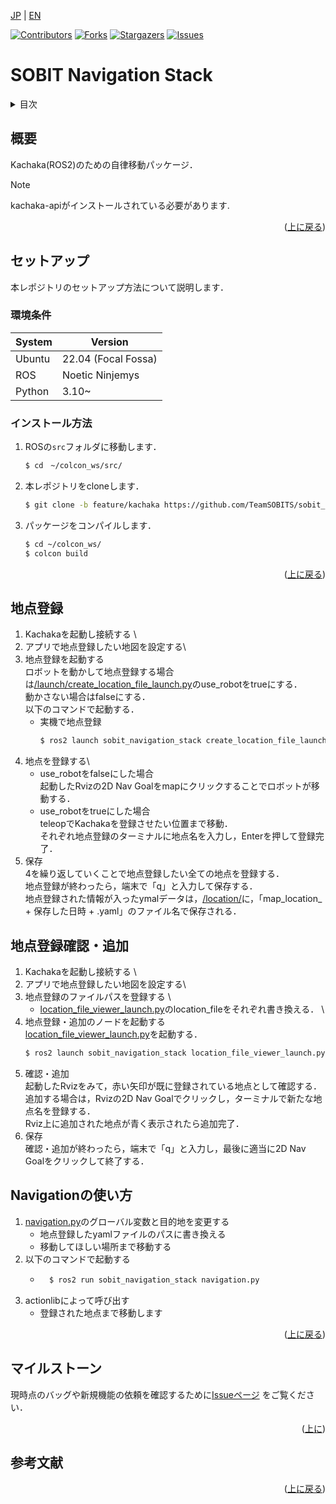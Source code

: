 <a name="readme-top"></a>

[JP](README.md) | [EN](README_en.md)

[![Contributors][contributors-shield]][contributors-url]
[![Forks][forks-shield]][forks-url]
[![Stargazers][stars-shield]][stars-url]
[![Issues][issues-shield]][issues-url]
<!-- [![MIT License][license-shield]][license-url] -->

# SOBIT Navigation Stack

<!-- 目次 -->
<details>
  <summary>目次</summary>
  <ol>
    <li>
      <a href="#概要">概要</a>
    </li>
    <li>
      <a href="#セットアップ">セットアップ</a>
      <ul>
        <li><a href="#環境条件">環境条件</a></li>
        <li><a href="#インストール方法">インストール方法</a></li>
      </ul>
    </li>
    <li><a href="#地点登録">地点登録</a></li>
    <li><a href="#地点登録確認・追加">地点登録確認・追加</a></li>
    <li><a href="#Navigationの使い方">Navigationの使い方</a></li>
    <!-- <li><a href="#マイルストーン">マイルストーン</a></li> -->
    <!-- <li><a href="#変更履歴">変更履歴</a></li> -->
    <!-- <li><a href="#contributing">Contributing</a></li> -->
    <!-- <li><a href="#license">License</a></li> -->
    <li><a href="#参考文献">参考文献</a></li>
  </ol>
</details>



<!-- レポジトリの概要 -->
## 概要

<!-- [![Product Name Screen Shot][product-screenshot]](https://example.com) -->

Kachaka(ROS2)のための自律移動パッケージ．

> [!NOTE]
> kachaka-apiがインストールされている必要があります.


<p align="right">(<a href="#readme-top">上に戻る</a>)</p>



<!-- セットアップ -->
## セットアップ
本レポジトリのセットアップ方法について説明します．

### 環境条件

| System  | Version |
| ------------- | ------------- |
| Ubuntu | 22.04 (Focal Fossa) |
| ROS | Noetic Ninjemys |
| Python | 3.10~ |

### インストール方法


1. ROSの`src`フォルダに移動します．
   ```sh
   $ cd　~/colcon_ws/src/
   ```
2. 本レポジトリをcloneします．
   ```sh
   $ git clone -b feature/kachaka https://github.com/TeamSOBITS/sobit_navigation_stack.git
   ```
3. パッケージをコンパイルします．
   ```sh
   $ cd ~/colcon_ws/
   $ colcon build
   ```

<p align="right">(<a href="#readme-top">上に戻る</a>)</p>



<!-- 実行・操作方法 -->



## 地点登録
1. Kachakaを起動し接続する \
2. アプリで地点登録したい地図を設定する\
3. 地点登録を起動する \
    ロボットを動かして地点登録する場合は[/launch/create_location_file_launch.py](/sobit_navigation_stack/launch/create_location_file_launch.py)のuse_robotをtrueにする．\
    動かさない場合はfalseにする．\
    以下のコマンドで起動する．
    - 実機で地点登録
        ```sh
        $ ros2 launch sobit_navigation_stack create_location_file_launch.py
        ```
4. 地点を登録する\
    - use_robotをfalseにした場合\
        起動したRvizの2D Nav Goalをmapにクリックすることでロボットが移動する． 
    - use_robotをtrueにした場合\
        teleopでKachakaを登録させたい位置まで移動． \
    それぞれ地点登録のターミナルに地点名を入力し，Enterを押して登録完了．
5. 保存 \
    4を繰り返していくことで地点登録したい全ての地点を登録する．\
    地点登録が終わったら，端末で「q」と入力して保存する．\
    地点登録された情報が入ったymalデータは，[/location/](/sobit_navigation_stack/location/)に，「map_location_ + 保存した日時 + .yaml」のファイル名で保存される．


## 地点登録確認・追加
1. Kachakaを起動し接続する \
2. アプリで地点登録したい地図を設定する\
3. 地点登録のファイルパスを登録する \
    - [location_file_viewer_launch.py](/launch/location_file_viewer_launch.py)のlocation_fileをそれぞれ書き換える． \    
4. 地点登録・追加のノードを起動する \
    [location_file_viewer_launch.py](/launch/location_file_viewer_launch.py)を起動する．
    ```sh
    $ ros2 launch sobit_navigation_stack location_file_viewer_launch.py
    ```
5. 確認・追加 \
    起動したRvizをみて，赤い矢印が既に登録されている地点として確認する． \
    追加する場合は，Rvizの2D Nav Goalでクリックし，ターミナルで新たな地点名を登録する． \
    Rviz上に追加された地点が青く表示されたら追加完了．
6. 保存 \
    確認・追加が終わったら，端末で「q」と入力し，最後に適当に2D Nav Goalをクリックして終了する．



## Navigationの使い方

1. [navigation.py](/example/navigation.py)のグローバル変数と目的地を変更する
    - 地点登録したyamlファイルのパスに書き換える
    - 移動してほしい場所まで移動する
2. 以下のコマンドで起動する 
    - ```sh
        $ ros2 run sobit_navigation_stack navigation.py
        ```
3. actionlibによって呼び出す 
    - 登録された地点まで移動します


<p align="right">(<a href="#readme-top">上に戻る</a>)</p>



<!-- マイルストーン -->
## マイルストーン
<!-- 
- [x] 目標 1
- [ ] 目標 2
- [ ] 目標 3
    - [ ] サブ目標 -->

現時点のバッグや新規機能の依頼を確認するために[Issueページ](issues-url) をご覧ください．

<p align="right">(<a href="#readme-top">上に</a>)</p>



<!-- 変更履歴 -->
<!-- ## 変更履歴

- 2.0: 代表的なタイトル
  - 詳細 1
  - 詳細 2
  - 詳細 3
- 1.1: 代表的なタイトル
  - 詳細 1
  - 詳細 2
  - 詳細 3
- 1.0: 代表的なタイトル
  - 詳細 1
  - 詳細 2
  - 詳細 3 -->

<!-- CONTRIBUTING -->
<!-- ## Contributing

Contributions are what make the open source community such an amazing place to learn, inspire, and create. Any contributions you make are **greatly appreciated**.

If you have a suggestion that would make this better, please fork the repo and create a pull request. You can also simply open an issue with the tag "enhancement".
Don't forget to give the project a star! Thanks again!

1. Fork the Project
2. Create your Feature Branch (`git checkout -b feature/AmazingFeature`)
3. Commit your Changes (`git commit -m 'Add some AmazingFeature'`)
4. Push to the Branch (`git push origin feature/AmazingFeature`)
5. Open a Pull Request

<p align="right">(<a href="#readme-top">上に戻る</a>)</p> -->



<!-- LICENSE -->
<!-- ## License

Distributed under the MIT License. See `LICENSE.txt` for more information.

<p align="right">(<a href="#readme-top">上に戻る</a>)</p> -->



<!-- 参考文献 -->
## 参考文献

<!-- * [ROS Navigationスタックソフトウェア設計仕様](https://robo-marc.github.io/navigation_documents/)
* [explore_lite](http://wiki.ros.org/explore_lite) -->

<p align="right">(<a href="#readme-top">上に戻る</a>)</p>

<!-- MARKDOWN LINKS & IMAGES -->
<!-- https://www.markdownguide.org/basic-syntax/#reference-style-links -->
[contributors-shield]: https://img.shields.io/github/contributors/TeamSOBITS/sobit_navigation_stack.svg?style=for-the-badge
[contributors-url]: https://github.com/TeamSOBITS/sobit_navigation_stack/graphs/contributors
[forks-shield]: https://img.shields.io/github/forks/TeamSOBITS/sobit_navigation_stack.svg?style=for-the-badge
[forks-url]: https://github.com/TeamSOBITS/sobit_navigation_stack/network/members
[stars-shield]: https://img.shields.io/github/stars/TeamSOBITS/sobit_navigation_stack.svg?style=for-the-badge
[stars-url]: https://github.com/TeamSOBITS/sobit_navigation_stack/stargazers
[issues-shield]: https://img.shields.io/github/issues/TeamSOBITS/sobit_navigation_stack.svg?style=for-the-badge
[issues-url]: https://github.com/TeamSOBITS/sobit_navigation_stack/issues
[license-shield]: https://img.shields.io/github/license/TeamSOBITS/sobit_navigation_stack.svg?style=for-the-badge
[license-url]: LICENSE




















<!-- # SOBIT Navigation Stack
SOBIT EDU, MININ, PROのための自律移動パッケージ  

## Before Use
```python
$ cd ~/catkin_ws/src
$ git clone https://github.com/TeamSOBITS/sobit_navigation_stack.git
$ cd sobit_navigation_stack
$ bash install.sh
```

# Manual
- [Tutorial](/doc/readme/tutorial.md)
- [SOBIT Mappingの使い方](sobit_mapping)
    1. [2次元地図生成(gmapping)](/doc/readme/sobit_mapping_gmapping.md)
    2. 3次元地図生成
        - [RTABMap](/doc/readme/sobit_mapping_rtabmap.md)
        - [Octomap](/doc/readme/sobit_mapping_octomap.md)
    3. [地点登録](/doc/readme/sobit_mapping_create_location_file.md)
- [SOBIT Navigationの使い方](sobit_navigation)
- [SOBIT Navigation Libraryの使い方](sobit_navigation_library)

# Tips
- [Tutorial](/doc/readme/tutorial.md)
- [AzureKinectでRTABMapを実行するための注意点](/doc/readme/azure_kinect_rtabmap.md)
- [障害物回避のためのパラメータ調整](/doc/readme/obstacle_avoidance.md)
- [projected_map(立体的な障害物を押しつぶした2次元地図)を用いたナビゲーションをする方法](/doc/readme/projected_map_navigation.md)
- [dwa_local_plannerのパラメータについて](/doc/readme/dwa_params.md)
- [amclのパラメータについて](/doc/readme/amcl_params.md)
- [recovery_behaviorsについて](/doc/readme/recovery_behaviors.md)
- [コストマップに付与されるコストを変える](/doc/readme/costmap_parameter_turning.md)

# [ROS Navigation Stack ソフトウェア設計仕様](https://robo-marc.github.io/navigation_documents/)
- 作成：産業技術総合研究所・ロボットイノベーションセンター

- [はじめに](https://robo-marc.github.io/navigation_documents/introduction.html)
- [Navigation Stack概要](https://robo-marc.github.io/navigation_documents/navigation_overview.html#)
    - [Navigation Stackとは](https://robo-marc.github.io/navigation_documents/navigation_overview.html#id1)
    - [Navigation Stackの入出力](https://robo-marc.github.io/navigation_documents/navigation_overview.html#id2)
        - [Transform Tree](https://robo-marc.github.io/navigation_documents/navigation_overview.html#transform-tree)
        - [測域センサ情報（レーザースキャン）](https://robo-marc.github.io/navigation_documents/navigation_overview.html#id4)
        - [測域センサ情報（ポイントクラウド）](https://robo-marc.github.io/navigation_documents/navigation_overview.html#id6)
        - [オドメトリ情報](https://robo-marc.github.io/navigation_documents/navigation_overview.html#id8)
        - [地図](https://robo-marc.github.io/navigation_documents/navigation_overview.html#id10)
        - [駆動（速度）命令](https://robo-marc.github.io/navigation_documents/navigation_overview.html#id12)
        - [その他のメッセージ型](https://robo-marc.github.io/navigation_documents/navigation_overview.html#id14)
        - [サービス型](https://robo-marc.github.io/navigation_documents/navigation_overview.html#id22)
        - [アクション型](https://robo-marc.github.io/navigation_documents/navigation_overview.html#id26)
- [各パッケージ仕様](https://robo-marc.github.io/navigation_documents/packages.html)
    - [move_baseメイン](https://robo-marc.github.io/navigation_documents/move_base.html)
        - [move_base](https://robo-marc.github.io/navigation_documents/move_base.html)
        - [nav_core](https://robo-marc.github.io/navigation_documents/nav_core.html)
    - [自己位置推定関連](https://robo-marc.github.io/navigation_documents/packages.html#id2)
        - [amcl](https://robo-marc.github.io/navigation_documents/amcl.html)
        - [fake_localization](https://robo-marc.github.io/navigation_documents/fake_localization.html)
    - [地図配信](https://robo-marc.github.io/navigation_documents/packages.html#id3)
        - [map_server](https://robo-marc.github.io/navigation_documents/map_server.html)
    - [コストマップ関連](https://robo-marc.github.io/navigation_documents/packages.html#id4)
        - [costmap_2d](https://robo-marc.github.io/navigation_documents/costmap_2d.html)
        - [voxel_grid](https://robo-marc.github.io/navigation_documents/voxel_grid.html)
    - [グローバルプランナー関連](https://robo-marc.github.io/navigation_documents/packages.html#id5)
        - [nav_fn](https://robo-marc.github.io/navigation_documents/navfn.html)
        - [global_planner](https://robo-marc.github.io/navigation_documents/global_planner.html)
        - [carrot_planner](https://robo-marc.github.io/navigation_documents/carrot_planner.html)
    - [ローカルプランナー関連](https://robo-marc.github.io/navigation_documents/packages.html#id6)
        - [base_local_planner](https://robo-marc.github.io/navigation_documents/base_local_planner.html)
        - [dwa_local_planner](https://robo-marc.github.io/navigation_documents/dwa_local_planner.html)
    - [リカバリー動作関連](https://robo-marc.github.io/navigation_documents/packages.html#id7)
        - [clear_costmap_recovery](https://robo-marc.github.io/navigation_documents/clear_costmap_recovery.html)
        - [rotate_recovery](https://robo-marc.github.io/navigation_documents/rotate_recovery.html)
        - [move_slow_and_clear](https://robo-marc.github.io/navigation_documents/move_slow_and_clear.html)

---

# [ROS Navigation Tuning Guide](https://kaiyuzheng.me/documents/navguide.pdf)
## Abstract
The ROS navigation stack is powerful for mobile robots to move from place to place reliably. The job of navigation stack is to produce a safe path for the robot to execute, by processing data from odometry, sensors and environment map. Maximizing the performance of this navigation stack requires some fine tuning of parameters, and this is not as simple as it looks. One who is sophomoric about the concepts and reasoning may try things randomly, and wastes a lot of time.

This article intends to guide the reader through the process of fine tuning navigation parameters. It is the reference when someone need to know the ”how” and ”why” when setting the value of key parameters. This guide assumes that the reader has already set up the navigation stack and ready to optimize it. This is also a summary of my work with the ROS navigation stack.

## 日本語アブストラクト
ROSナビゲーションスタックは、移動ロボットが場所から場所へ確実に移動するために威力を発揮します。ナビゲーションスタックの仕事は、オドメトリ、センサー、環境マップからのデータを処理して、ロボットが実行するための安全な経路を生成することです。このナビゲーションスタックの性能を最大限に引き出すには、パラメータの微調整が必要ですが、これは見た目ほど簡単なことではありません。しかし、この作業は見た目ほど簡単ではありません。概念や推論が未熟な人は、手当たり次第に試してしまい、多くの時間を浪費してしまいます。

この記事は、ナビゲーションパラメータの微調整のプロセスを通じて読者を導くことを意図しています。どのように」「なぜ」調整するのかを知るための参考資料です。主要なパラメータの値を設定する際に このガイドでは、読者が以下を完了していることを想定しています。すでにナビゲーションスタックをセットアップし、最適化する準備ができています。これはまた、以下の要約でもあります。ROSナビゲーションスタックに関する私の研究の成果です。 -->
